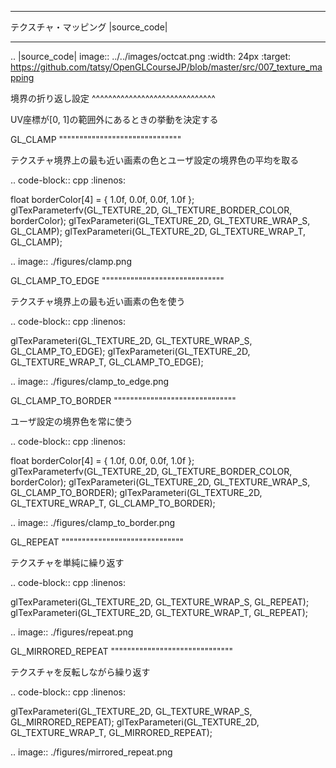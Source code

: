********************************************
テクスチャ・マッピング |source_code|
********************************************

.. |source_code| image:: ../../images/octcat.png
  :width: 24px
  :target: https://github.com/tatsy/OpenGLCourseJP/blob/master/src/007_texture_mapping

境界の折り返し設定
^^^^^^^^^^^^^^^^^^^^^^^^^^^^^^

UV座標が[0, 1]の範囲外にあるときの挙動を決定する

GL_CLAMP
""""""""""""""""""""""""""""""

テクスチャ境界上の最も近い画素の色とユーザ設定の境界色の平均を取る

.. code-block:: cpp
  :linenos:

  float borderColor[4] = { 1.0f, 0.0f, 0.0f, 1.0f };
  glTexParameterfv(GL_TEXTURE_2D, GL_TEXTURE_BORDER_COLOR, borderColor);
  glTexParameteri(GL_TEXTURE_2D, GL_TEXTURE_WRAP_S, GL_CLAMP);
  glTexParameteri(GL_TEXTURE_2D, GL_TEXTURE_WRAP_T, GL_CLAMP);

.. image:: ./figures/clamp.png


GL_CLAMP_TO_EDGE
""""""""""""""""""""""""""""""

テクスチャ境界上の最も近い画素の色を使う

.. code-block:: cpp
  :linenos:

  glTexParameteri(GL_TEXTURE_2D, GL_TEXTURE_WRAP_S, GL_CLAMP_TO_EDGE);
  glTexParameteri(GL_TEXTURE_2D, GL_TEXTURE_WRAP_T, GL_CLAMP_TO_EDGE);

.. image:: ./figures/clamp_to_edge.png


GL_CLAMP_TO_BORDER
""""""""""""""""""""""""""""""

ユーザ設定の境界色を常に使う

.. code-block:: cpp
  :linenos:

  float borderColor[4] = { 1.0f, 0.0f, 0.0f, 1.0f };
  glTexParameterfv(GL_TEXTURE_2D, GL_TEXTURE_BORDER_COLOR, borderColor);
  glTexParameteri(GL_TEXTURE_2D, GL_TEXTURE_WRAP_S, GL_CLAMP_TO_BORDER);
  glTexParameteri(GL_TEXTURE_2D, GL_TEXTURE_WRAP_T, GL_CLAMP_TO_BORDER);


.. image:: ./figures/clamp_to_border.png


GL_REPEAT
""""""""""""""""""""""""""""""

テクスチャを単純に繰り返す

.. code-block:: cpp
  :linenos:

  glTexParameteri(GL_TEXTURE_2D, GL_TEXTURE_WRAP_S, GL_REPEAT);
  glTexParameteri(GL_TEXTURE_2D, GL_TEXTURE_WRAP_T, GL_REPEAT);

.. image:: ./figures/repeat.png


GL_MIRRORED_REPEAT
""""""""""""""""""""""""""""""

テクスチャを反転しながら繰り返す

.. code-block:: cpp
  :linenos:

  glTexParameteri(GL_TEXTURE_2D, GL_TEXTURE_WRAP_S, GL_MIRRORED_REPEAT);
  glTexParameteri(GL_TEXTURE_2D, GL_TEXTURE_WRAP_T, GL_MIRRORED_REPEAT);

.. image:: ./figures/mirrored_repeat.png

